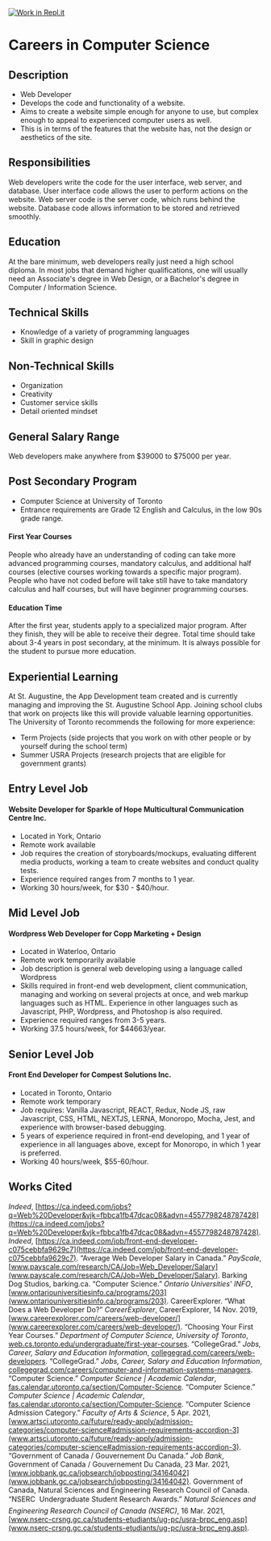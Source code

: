 [![Work in Repl.it](https://classroom.github.com/assets/work-in-replit-14baed9a392b3a25080506f3b7b6d57f295ec2978f6f33ec97e36a161684cbe9.svg)](https://classroom.github.com/online_ide?assignment_repo_id=4674825&assignment_repo_type=AssignmentRepo)
# Careers in Computer Science
## Description
- Web Developer 
- Develops the code and functionality of a website. 
- Aims to create a website simple enough for anyone to use, but complex enough to appeal to experienced computer users as well.
- This is in terms of the features that the website has, not the design or aesthetics of the site.
## Responsibilities
Web developers write the code for the user interface, web server, and database.
User interface code allows the user to perform actions on the website. Web server code is the server code, which runs behind the website. Database code allows information to be stored and retrieved smoothly.
## Education
At the bare minimum, web developers really just need a high school diploma. In most jobs that demand higher qualifications, one will usually need an Associate's degree in Web Design, or a Bachelor's degree in Computer / Information Science.
## Technical Skills
- Knowledge of a variety of programming languages
- Skill in graphic design
## Non-Technical Skills
- Organization
- Creativity
- Customer service skills
- Detail oriented mindset
## General Salary Range
Web developers make anywhere from $39000 to $75000 per year.
## Post Secondary Program
- Computer Science at University of Toronto
- Entrance requirements are Grade 12 English and Calculus, in the low 90s grade range.
#### **First Year Courses**
People who already have an understanding of coding can take more advanced programming courses, mandatory calculus, and additional half courses (elective courses working towards a specific major program).
People who have not coded before will take still have to take mandatory calculus and half courses, but will have beginner programming courses.
#### **Education Time**
After the first year, students apply to a specialized major program. After they finish, they will be able to receive their degree. Total time should take about 3-4 years in post secondary, at the minimum. It is always possible for the student to pursue more education.
## Experiential Learning
At St. Augustine, the App Development team created and is currently managing and improving the St. Augustine School App. Joining school clubs that work on projects like this will provide valuable learning opportunities.
The University of Toronto recommends the following for more experience:
- Term Projects (side projects that you work on with other people or by yourself during the school term)
- Summer USRA Projects (research projects that are eligible for government grants)
## Entry Level Job
#### **Website Developer for Sparkle of Hope Multicultural Communication Centre Inc.**
- Located in York, Ontario
- Remote work available
- Job requires the creation of storyboards/mockups, evaluating different media products, working a team to create websites and conduct quality tests.
- Experience required ranges from 7 months to 1 year.
- Working 30 hours/week, for $30 - $40/hour.
## Mid Level Job
#### **Wordpress Web Developer for Copp Marketing + Design**
- Located in Waterloo, Ontario
- Remote work temporarily available
- Job description is general web developing using a language called Wordpress
- Skills required in front-end web development, client communication, managing and working on several projects at once, and web markup languages such as HTML. Experience in other languages such as Javascript, PHP, Wordpress, and Photoshop is also required.
- Experience required ranges from 3-5 years.
- Working 37.5 hours/week, for $44663/year.
## Senior Level Job
#### **Front End Developer for Compest Solutions Inc.**
- Located in Toronto, Ontario
- Remote work temporary
- Job requires: Vanilla Javascript, REACT, Redux, Node JS, raw Javascript, CSS, HTML, NEXTJS, LERNA, Monoropo, Mocha, Jest, and experience with browser-based debugging.
- 5 years of experience required in front-end developing, and 1 year of experience in all languages above, except for Monoropo, in which 1 year is preferred.
- Working 40 hours/week, $55-60/hour.
## Works Cited
*Indeed*, [https://ca.indeed.com/jobs?q=Web%20Developer&vjk=fbbca1fb47dcac08&advn=4557798248787428](https://ca.indeed.com/jobs?q=Web%20Developer&vjk=fbbca1fb47dcac08&advn=4557798248787428).
*Indeed*, [https://ca.indeed.com/job/front-end-developer-c075cebbfa9629c7](https://ca.indeed.com/job/front-end-developer-c075cebbfa9629c7).
“Average Web Developer Salary in Canada.” *PayScale*, [www.payscale.com/research/CA/Job=Web_Developer/Salary](www.payscale.com/research/CA/Job=Web_Developer/Salary).
Barking Dog Studios, barking.ca. “Computer Science.” *Ontario Universities' INFO*, [www.ontariouniversitiesinfo.ca/programs/203](www.ontariouniversitiesinfo.ca/programs/203).
CareerExplorer. “What Does a Web Developer Do?” *CareerExplorer*, CareerExplorer, 14 Nov. 2019, [www.careerexplorer.com/careers/web-developer/](www.careerexplorer.com/careers/web-developer/).
“Choosing Your First Year Courses.” *Department of Computer Science, University of Toronto*, [web.cs.toronto.edu/undergraduate/first-year-courses](web.cs.toronto.edu/undergraduate/first-year-courses).
“CollegeGrad.” *Jobs, Career, Salary and Education Information*, [collegegrad.com/careers/web-developers](collegegrad.com/careers/web-developers).
“CollegeGrad.” *Jobs, Career, Salary and Education Information*, [collegegrad.com/careers/computer-and-information-systems-managers](collegegrad.com/careers/computer-and-information-systems-managers).
“Computer Science.” *Computer Science | Academic Calendar*, [fas.calendar.utoronto.ca/section/Computer-Science](fas.calendar.utoronto.ca/section/Computer-Science).
“Computer Science.” *Computer Science | Academic Calendar*, [fas.calendar.utoronto.ca/section/Computer-Science](fas.calendar.utoronto.ca/section/Computer-Science).
“Computer Science Admission Category.” *Faculty of Arts & Science*, 5 Apr. 2021, [www.artsci.utoronto.ca/future/ready-apply/admission-categories/computer-science#admission-requirements-accordion-3](www.artsci.utoronto.ca/future/ready-apply/admission-categories/computer-science#admission-requirements-accordion-3).
“Government of Canada / Gouvernement Du Canada.” *Job Bank*, Government of Canada / Gouvernement Du Canada, 23 Mar. 2021, [www.jobbank.gc.ca/jobsearch/jobposting/34164042](www.jobbank.gc.ca/jobsearch/jobposting/34164042).
Government of Canada, Natural Sciences and Engineering Research Council of Canada. “NSERC  Undergraduate Student Research Awards.” *Natural Sciences and Engineering Research Council of Canada (NSERC)*, 16 Mar. 2021, [www.nserc-crsng.gc.ca/students-etudiants/ug-pc/usra-brpc_eng.asp](www.nserc-crsng.gc.ca/students-etudiants/ug-pc/usra-brpc_eng.asp).